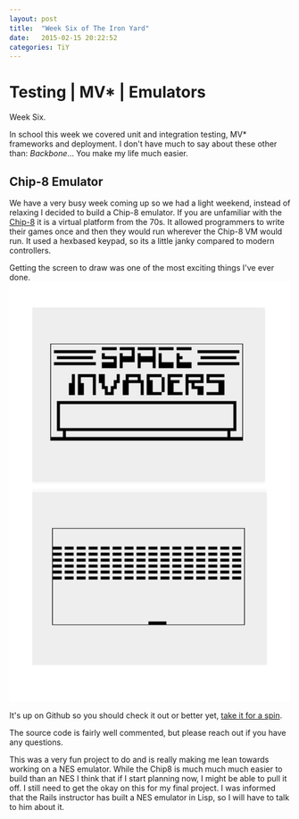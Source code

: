 ```yaml
---
layout: post
title:  "Week Six of The Iron Yard"
date:   2015-02-15 20:22:52
categories: TiY
---
```

# Testing | MV\* | Emulators

Week Six.

In school this week we covered unit and integration testing, MV\* frameworks and deployment.
I don't have much to say about these other than: *Backbone*...  You make my life much easier.

## Chip-8 Emulator
We have a very busy week coming up so we had a light weekend, instead of relaxing I decided to build a Chip-8 emulator.  If you are unfamiliar with the [Chip-8](http://en.wikipedia.org/wiki/CHIP-8) it is a virtual platform from the 70s.  It allowed programmers to write their games once and then they would run wherever the Chip-8 VM would run.  It used a hexbased keypad, so its a little janky compared to modern controllers.

Getting the screen to draw was one of the most exciting things I've ever done.
![Chip-8 ; Space Invaders, Brix](/assets/chip8.png)  


It's up on Github so you should check it out or better yet, [take it for a spin](http://xeinherjar.github.io/chip8/).

The source code is fairly well commented, but please reach out if you have any questions.

This was a very fun project to do and is really making me lean towards working on a NES emulator.  While the Chip8 is much much much easier to build than an NES I think that if I start planning now, I might be able to pull it off.  I still need to get the okay on this for my final project.  I was informed that the Rails instructor has built a NES emulator in Lisp, so I will have to talk to him about it.
